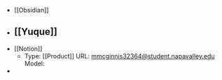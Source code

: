 - [[Obsidian]]
- [[Yuque]]
	-
- [[Notion]]
	- Type: [[Product]]
	  URL: mmcginnis32364@student.napavalley.edu
	  Model:
-